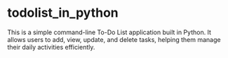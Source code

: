 # todolist_in_python
This is a simple command-line To-Do List application built in Python. It allows users to add, view, update, and delete tasks, helping them manage their daily activities efficiently.


